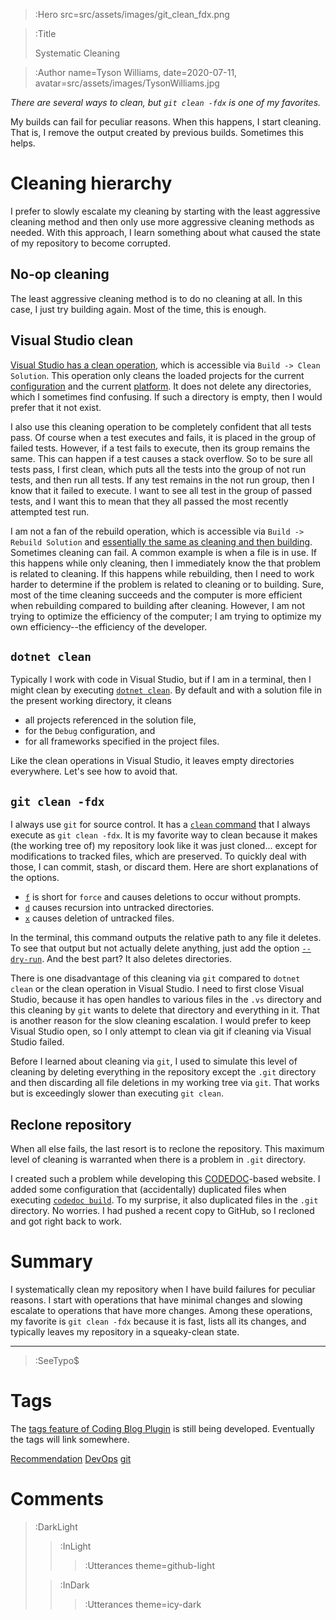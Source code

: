 > :Hero src=src/assets/images/git_clean_fdx.png

> :Title
>
> Systematic Cleaning

> :Author name=Tyson Williams,
>         date=2020-07-11,
>         avatar=src/assets/images/TysonWilliams.jpg

_There are several ways to clean, but `git clean -fdx` is one of my favorites._

My builds can fail for peculiar reasons.  When this happens, I start cleaning.  That is, I remove the output created by previous builds.  Sometimes this helps.

# Cleaning hierarchy

I prefer to slowly escalate my cleaning by starting with the least aggressive cleaning method and then only use more aggressive cleaning methods as needed.  With this approach, I learn something about what caused the state of my repository to become corrupted.

## No-op cleaning

The least aggressive cleaning method is to do no cleaning at all.  In this case, I just try building again.  Most of the time, this is enough.

## Visual Studio clean

[Visual Studio has a clean operation](https://docs.microsoft.com/en-us/visualstudio/ide/building-and-cleaning-projects-and-solutions-in-visual-studio), which is accessible via `Build -> Clean Solution`.  This operation only cleans the loaded projects for the current [configuration](https://docs.microsoft.com/en-us/visualstudio/debugger/how-to-set-debug-and-release-configurations) and the current [platform](https://docs.microsoft.com/en-us/visualstudio/ide/how-to-configure-projects-to-target-platforms).  It does not delete any directories, which I sometimes find confusing.  If such a directory is empty, then I would prefer that it not exist.

I also use this cleaning operation to be completely confident that all tests pass.  Of course when a test executes and fails, it is placed in the group of failed tests.  However, if a test fails to execute, then its group remains the same.  This can happen if a test causes a stack overflow.  So to be sure all tests pass, I first clean, which puts all the tests into the group of not run tests, and then run all tests.  If any test remains in the not run group, then I know that it failed to execute.  I want to see all test in the group of passed tests, and I want this to mean that they all passed the most recently attempted test run.

I am not a fan of the rebuild operation, which is accessible via `Build -> Rebuild Solution` and [essentially the same as cleaning and then building](https://stackoverflow.com/questions/1247457/difference-between-rebuild-and-clean-build-in-visual-studio/1247480#1247480).  Sometimes cleaning can fail.  A common example is when a file is in use.  If this happens while only cleaning, then I immediately know the that problem is related to cleaning.  If this happens while rebuilding, then I need to work harder to determine if the problem is related to cleaning or to building.  Sure, most of the time cleaning succeeds and the computer is more efficient when rebuilding compared to building after cleaning.  However, I am not trying to optimize the efficiency of the computer; I am trying to optimize my own efficiency--the efficiency of the developer.

## `dotnet clean`

Typically I work with code in Visual Studio, but if I am in a terminal, then I might clean by executing [`dotnet clean`](https://docs.microsoft.com/en-us/dotnet/core/tools/dotnet-clean).  By default and with a solution file in the present working directory, it cleans
- all projects referenced in the solution file,
- for the `Debug` configuration, and
- for all frameworks specified in the project files.

Like the clean operations in Visual Studio, it leaves empty directories everywhere.  Let's see how to avoid that.

## `git clean -fdx`

I always use `git` for source control.  It has a [`clean` command](https://git-scm.com/docs/git-clean) that I always execute as `git clean -fdx`.  It is my favorite way to clean because it makes (the working tree of) my repository look like it was just cloned... except for modifications to tracked files, which are preserved.  To quickly deal with those, I can commit, stash, or discard them.  Here are short explanations of the options.
- [`f`](https://git-scm.com/docs/git-clean#Documentation/git-clean.txt--f) is short for `force` and causes deletions to occur without prompts.
- [`d`](https://git-scm.com/docs/git-clean#Documentation/git-clean.txt--d) causes recursion into untracked directories.
- [`x`](https://git-scm.com/docs/git-clean#Documentation/git-clean.txt--x8) causes deletion of untracked files.

In the terminal, this command outputs the relative path to any file it deletes.  To see that output but not actually delete anything, just add the option [`--dry-run`](https://git-scm.com/docs/git-clean#Documentation/git-clean.txt---dry-run).  And the best part?  It also deletes directories.

There is one disadvantage of this cleaning via `git` compared to `dotnet clean` or the clean operation in Visual Studio.  I need to first close Visual Studio, because it has open handles to various files in the `.vs` directory and this cleaning by `git` wants to delete that directory and everything in it.  That is another reason for the slow cleaning escalation.  I would prefer to keep Visual Studio open, so I only attempt to clean via git if cleaning via Visual Studio failed.

Before I learned about cleaning via `git`, I used to simulate this level of cleaning by deleting everything in the repository except the `.git` directory and then discarding all file deletions in my working tree via `git`.  That works but is exceedingly slower than executing `git clean`.

## Reclone repository

When all else fails, the last resort is to reclone the repository.  This maximum level of cleaning is warranted when there is a problem in `.git` directory.

I created such a problem while developing this [CODEDOC](https://codedoc.cc/)-based website.  I added some configuration that (accidentally) duplicated files when executing [`codedoc build`](https://codedoc.cc/#publishing).  To my surprise, it also duplicated files in the `.git` directory.  No worries.  I had pushed a recent copy to GitHub, so I recloned and got right back to work.

# Summary

I systematically clean my repository when I have build failures for peculiar reasons.  I start with operations that have minimal changes and slowing escalate to operations that have more changes.  Among these operations, my favorite is `git clean -fdx` because it is fast, lists all its changes, and typically leaves my repository in a squeaky-clean state.

---

> :SeeTypo$

# Tags

The [tags feature of Coding Blog Plugin](https://connect-platform.github.io/coding-blog-plugin/tags) is still being developed.  Eventually the tags will link somewhere.

[Recommendation](:Tag) [DevOps](:Tag) [git](:Tag)

# Comments

> :DarkLight
> > :InLight
> >
> > > :Utterances theme=github-light
>
> > :InDark
> >
> > > :Utterances theme=icy-dark
